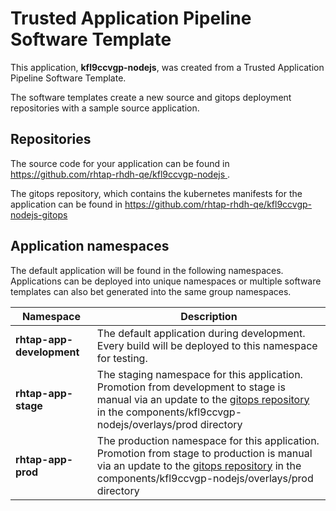 # Trusted Application Pipeline Software Template

This application, **kfl9ccvgp-nodejs**, was created from a Trusted Application Pipeline Software Template.

The software templates create a new source and gitops deployment repositories with a sample source application. 

## Repositories

The source code for your application can be found in [https://github.com/rhtap-rhdh-qe/kfl9ccvgp-nodejs ](https://github.com/rhtap-rhdh-qe/kfl9ccvgp-nodejs ).
 
The gitops repository, which contains the kubernetes manifests for the application can be found in 
[https://github.com/rhtap-rhdh-qe/kfl9ccvgp-nodejs-gitops ](https://github.com/rhtap-rhdh-qe/kfl9ccvgp-nodejs-gitops ) 

## Application namespaces 

The default application will be found in the following namespaces. Applications can be deployed into unique namespaces or multiple software templates can also bet generated into the same group namespaces.  

|  Namespace   |  Description   |  
| -------- | -------- |   
| **rhtap-app-development** | The default application during development. Every build will be deployed to this namespace for testing. | 
| **rhtap-app-stage** | The staging namespace for this application. Promotion from development to stage is manual via an update to the [gitops repository](https://github.com/rhtap-rhdh-qe/kfl9ccvgp-nodejs-gitops ) in the components/kfl9ccvgp-nodejs/overlays/prod directory |  
| **rhtap-app-prod** | The production namespace for this application. Promotion from stage to production is manual via an update to the [gitops repository](https://github.com/rhtap-rhdh-qe/kfl9ccvgp-nodejs-gitops ) in the components/kfl9ccvgp-nodejs/overlays/prod directory | 